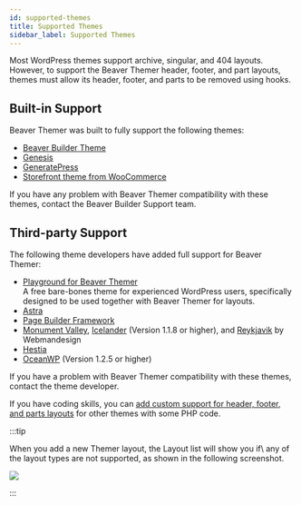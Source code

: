 ```yaml
---
id: supported-themes
title: Supported Themes
sidebar_label: Supported Themes
---
```


Most WordPress themes support archive, singular, and 404 layouts. However, to support the Beaver Themer header, footer, and part layouts, themes must allow its header, footer, and parts to be removed using hooks.

## Built-in Support

Beaver Themer was built to fully support the following themes:

- [Beaver Builder Theme](https://www.wpbeaverbuilder.com/wordpress-framework-theme/)
- [Genesis](https://www.wpbeaverbuilder.com/go/genesis)
- [GeneratePress](https://www.wpbeaverbuilder.com/go/generatepress)
- [Storefront theme from WooCommerce](https://woocommerce.com/storefront/)

If you have any problem with Beaver Themer compatibility with these themes, contact the Beaver Builder Support team.

## Third-party Support

The following theme developers have added full support for Beaver Themer:

- [Playground for Beaver Themer](https://webmandesign.github.io/playground-for-beaver-themer/)  
  A free bare-bones theme for experienced WordPress users, specifically designed to be used together with Beaver Themer for layouts.
- [Astra](https://wpastra.com)
- [Page Builder Framework](https://wp-pagebuilderframework.com/)
- [Monument Valley](https://themeforest.net/item/monument-valley-accessible-woocommerce-business-masterpiece/19252657?ref=fastline-media), [Icelander](https://themeforest.net/item/icelander-accessible-business-portfolio-woocommerce-wordpress-theme/20138825?ref=fastline-media) (Version 1.1.8 or higher), and [Reykjavik](https://wordpress.org/themes/reykjavik/) by Webmandesign
- [Hestia](https://wordpress.org/themes/hestia/)
- [OceanWP](https://oceanwp.org) (Version 1.2.5 or higher)

If you have a problem with Beaver Themer compatibility with these themes, contact the theme developer.

If you have coding skills, you can [add custom support for header, footer, and parts layouts](/beaver-themer/developer/add-header-footer-and-parts-support-to-your-theme-themer.md) for other themes with some PHP code.

:::tip

When you add a new Themer layout, the Layout list will show you if\ any of the layout types are not supported, as shown in the following screenshot.

![](/img/beaver-themer-supported-themes-44be4aa9.png)

:::
